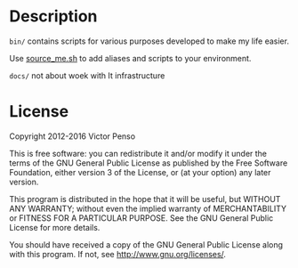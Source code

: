 # Description

`bin/` contains scripts for various purposes developed to make my life easier.

Use [source_me.sh](source_me.sh) to add aliases and scripts to your environment.

`docs/` not about woek with It infrastructure 

# License

Copyright 2012-2016 Victor Penso

This is free software: you can redistribute it
and/or modify it under the terms of the GNU General Public
License as published by the Free Software Foundation,
either version 3 of the License, or (at your option) any
later version.

This program is distributed in the hope that it will be
useful, but WITHOUT ANY WARRANTY; without even the implied
warranty of MERCHANTABILITY or FITNESS FOR A PARTICULAR
PURPOSE. See the GNU General Public License for more details.

You should have received a copy of the GNU General Public
License along with this program. If not, see 
<http://www.gnu.org/licenses/>.
